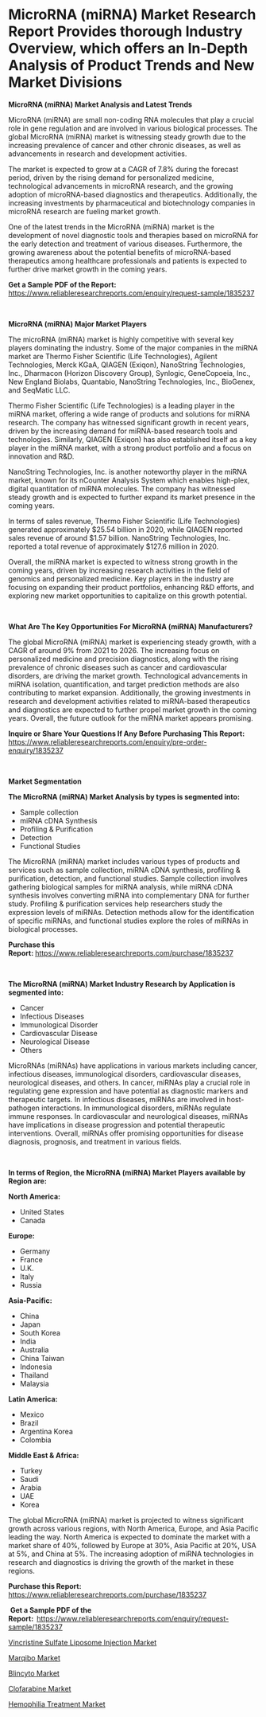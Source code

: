 <p><h1>MicroRNA (miRNA) Market Research Report Provides thorough Industry Overview, which offers an In-Depth Analysis of Product Trends and New Market Divisions</h1></p><p><strong>MicroRNA (miRNA) Market Analysis and Latest Trends</strong></p>
<p><p>MicroRNA (miRNA) are small non-coding RNA molecules that play a crucial role in gene regulation and are involved in various biological processes. The global MicroRNA (miRNA) market is witnessing steady growth due to the increasing prevalence of cancer and other chronic diseases, as well as advancements in research and development activities.</p><p>The market is expected to grow at a CAGR of 7.8% during the forecast period, driven by the rising demand for personalized medicine, technological advancements in microRNA research, and the growing adoption of microRNA-based diagnostics and therapeutics. Additionally, the increasing investments by pharmaceutical and biotechnology companies in microRNA research are fueling market growth.</p><p>One of the latest trends in the MicroRNA (miRNA) market is the development of novel diagnostic tools and therapies based on microRNA for the early detection and treatment of various diseases. Furthermore, the growing awareness about the potential benefits of microRNA-based therapeutics among healthcare professionals and patients is expected to further drive market growth in the coming years.</p></p>
<p><strong>Get a Sample PDF of the Report:&nbsp;</strong> <a href="https://www.reliableresearchreports.com/enquiry/request-sample/1835237">https://www.reliableresearchreports.com/enquiry/request-sample/1835237</a></p>
<p>&nbsp;</p>
<p><strong>MicroRNA (miRNA) Major Market Players</strong></p>
<p><p>The microRNA (miRNA) market is highly competitive with several key players dominating the industry. Some of the major companies in the miRNA market are Thermo Fisher Scientific (Life Technologies), Agilent Technologies, Merck KGaA, QIAGEN (Exiqon), NanoString Technologies, Inc., Dharmacon (Horizon Discovery Group), Synlogic, GeneCopoeia, Inc., New England Biolabs, Quantabio, NanoString Technologies, Inc., BioGenex, and SeqMatic LLC.</p><p>Thermo Fisher Scientific (Life Technologies) is a leading player in the miRNA market, offering a wide range of products and solutions for miRNA research. The company has witnessed significant growth in recent years, driven by the increasing demand for miRNA-based research tools and technologies. Similarly, QIAGEN (Exiqon) has also established itself as a key player in the miRNA market, with a strong product portfolio and a focus on innovation and R&D.</p><p>NanoString Technologies, Inc. is another noteworthy player in the miRNA market, known for its nCounter Analysis System which enables high-plex, digital quantitation of miRNA molecules. The company has witnessed steady growth and is expected to further expand its market presence in the coming years.</p><p>In terms of sales revenue, Thermo Fisher Scientific (Life Technologies) generated approximately $25.54 billion in 2020, while QIAGEN reported sales revenue of around $1.57 billion. NanoString Technologies, Inc. reported a total revenue of approximately $127.6 million in 2020.</p><p>Overall, the miRNA market is expected to witness strong growth in the coming years, driven by increasing research activities in the field of genomics and personalized medicine. Key players in the industry are focusing on expanding their product portfolios, enhancing R&D efforts, and exploring new market opportunities to capitalize on this growth potential.</p></p>
<p>&nbsp;</p>
<p><strong>What Are The Key Opportunities For MicroRNA (miRNA) Manufacturers?</strong></p>
<p><p>The global MicroRNA (miRNA) market is experiencing steady growth, with a CAGR of around 9% from 2021 to 2026. The increasing focus on personalized medicine and precision diagnostics, along with the rising prevalence of chronic diseases such as cancer and cardiovascular disorders, are driving the market growth. Technological advancements in miRNA isolation, quantification, and target prediction methods are also contributing to market expansion. Additionally, the growing investments in research and development activities related to miRNA-based therapeutics and diagnostics are expected to further propel market growth in the coming years. Overall, the future outlook for the miRNA market appears promising.</p></p>
<p><strong>Inquire or Share Your Questions If Any Before Purchasing This Report:</strong> <a href="https://www.reliableresearchreports.com/enquiry/pre-order-enquiry/1835237">https://www.reliableresearchreports.com/enquiry/pre-order-enquiry/1835237</a></p>
<p>&nbsp;</p>
<p><strong>Market Segmentation</strong></p>
<p><strong>The MicroRNA (miRNA) Market Analysis by types is segmented into:</strong></p>
<p><ul><li>Sample collection</li><li>miRNA cDNA Synthesis</li><li>Profiling & Purification</li><li>Detection</li><li>Functional Studies</li></ul></p>
<p><p>The MicroRNA (miRNA) market includes various types of products and services such as sample collection, miRNA cDNA synthesis, profiling & purification, detection, and functional studies. Sample collection involves gathering biological samples for miRNA analysis, while miRNA cDNA synthesis involves converting miRNA into complementary DNA for further study. Profiling & purification services help researchers study the expression levels of miRNAs. Detection methods allow for the identification of specific miRNAs, and functional studies explore the roles of miRNAs in biological processes.</p></p>
<p><strong>Purchase this Report:&nbsp;</strong><a href="https://www.reliableresearchreports.com/purchase/1835237">https://www.reliableresearchreports.com/purchase/1835237</a></p>
<p>&nbsp;</p>
<p><strong>The MicroRNA (miRNA) Market Industry Research by Application is segmented into:</strong></p>
<p><ul><li>Cancer</li><li>Infectious Diseases</li><li>Immunological Disorder</li><li>Cardiovascular Disease</li><li>Neurological Disease</li><li>Others</li></ul></p>
<p><p>MicroRNAs (miRNAs) have applications in various markets including cancer, infectious diseases, immunological disorders, cardiovascular diseases, neurological diseases, and others. In cancer, miRNAs play a crucial role in regulating gene expression and have potential as diagnostic markers and therapeutic targets. In infectious diseases, miRNAs are involved in host-pathogen interactions. In immunological disorders, miRNAs regulate immune responses. In cardiovascular and neurological diseases, miRNAs have implications in disease progression and potential therapeutic interventions. Overall, miRNAs offer promising opportunities for disease diagnosis, prognosis, and treatment in various fields.</p></p>
<p>&nbsp;</p>
<p><strong>In terms of Region, the MicroRNA (miRNA) Market Players available by Region are:</strong></p>
<p>
    <p> <strong> North America: </strong>
        <ul>
            <li>United States</li>
            <li>Canada</li>
        </ul>
        </p> 
    <p> <strong> Europe: </strong>
        <ul>
            <li>Germany</li>
            <li>France</li>
            <li>U.K.</li>
            <li>Italy</li>
            <li>Russia</li>
        </ul>
        </p> 
    <p> <strong> Asia-Pacific: </strong>
        <ul>
            <li>China</li>
            <li>Japan</li>
            <li>South Korea</li>
            <li>India</li>
            <li>Australia</li>
            <li>China Taiwan</li>
            <li>Indonesia</li>
            <li>Thailand</li>
            <li>Malaysia</li>
        </ul>
        </p> 
    <p> <strong> Latin America: </strong>
        <ul>
            <li>Mexico</li>
            <li>Brazil</li>
            <li>Argentina Korea</li>
            <li>Colombia</li>
        </ul>
        </p> 
    <p> <strong> Middle East & Africa: </strong>
        <ul>
            <li>Turkey</li>
            <li>Saudi</li>
            <li>Arabia</li>
            <li>UAE</li>
            <li>Korea</li>
        </ul>
    </p>
    </p>
<p><p>The global MicroRNA (miRNA) market is projected to witness significant growth across various regions, with North America, Europe, and Asia Pacific leading the way. North America is expected to dominate the market with a market share of 40%, followed by Europe at 30%, Asia Pacific at 20%, USA at 5%, and China at 5%. The increasing adoption of miRNA technologies in research and diagnostics is driving the growth of the market in these regions.</p></p>
<p><strong>Purchase this Report: </strong><a href="https://www.reliableresearchreports.com/purchase/1835237">https://www.reliableresearchreports.com/purchase/1835237</a></p>
<p>&nbsp;<strong>Get a Sample PDF of the Report:&nbsp;&nbsp;</strong><a href="https://www.reliableresearchreports.com/enquiry/request-sample/1835237">https://www.reliableresearchreports.com/enquiry/request-sample/1835237</a></p>
<p><strong></strong></p>
<p><p><a href="https://medium.com/@toneygrimes2023/vincristine-sulfate-liposome-injection-market-research-report-its-history-and-forecast-2024-to-933715916233">Vincristine Sulfate Liposome Injection Market</a></p><p><a href="https://medium.com/@toneygrimes2023/marqibo-market-research-report-its-history-and-forecast-2024-to-2031-b0d179b40e89">Marqibo Market</a></p><p><a href="https://medium.com/@toneygrimes2023/blincyto-market-insight-market-trends-growth-forecasted-from-2024-to-2031-2ee6aa324638">Blincyto Market</a></p><p><a href="https://medium.com/@toneygrimes2023/clofarabine-market-competitive-analysis-market-trends-and-forecast-to-2031-0b3168dd5fb4">Clofarabine Market</a></p><p><a href="https://medium.com/@toneygrimes2023/hemophilia-treatment-nbsp-market-focuses-on-market-share-size-and-projected-forecast-till-2031-1cd4a401025c">Hemophilia Treatment Market</a></p></p>